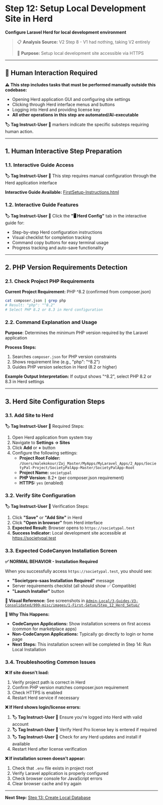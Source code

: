# Step 12: Setup Local Development Site in Herd

**Configure Laravel Herd for local development environment**

> 📋 **Analysis Source:** V2 Step 8 - V1 had nothing, taking V2 entirely
>
> 🎯 **Purpose:** Setup local development site accessible via HTTPS

---

## 🚨 Human Interaction Required

**⚠️ This step includes tasks that must be performed manually outside this codebase:**

-   Opening Herd application GUI and configuring site settings
-   Clicking through Herd interface menus and buttons
-   Logging into Herd and providing license key
-   **All other operations in this step are automated/AI-executable**

**🏷️ Tag Instruct-User 👤** markers indicate the specific substeps requiring human action.

---

## 1. Human Interactive Step Preparation

### 1.1. Interactive Guide Access

**🏷️ Tag Instruct-User 👤** This step requires manual configuration through the Herd application interface

**Interactive Guide Available:** [FirstSetup-Instructions.html](../../0-Setup-Operations/1-First-Setup/2-StepsHuman-Instructions/FirstSetup-Instructions.html#herd-config)

### 1.2. Interactive Guide Features

**🏷️ Tag Instruct-User 👤** Click the **"🖥️ Herd Config"** tab in the interactive guide for:

-   Step-by-step Herd configuration instructions
-   Visual checklist for completion tracking
-   Command copy buttons for easy terminal usage
-   Progress tracking and auto-save functionality

---

## 2. PHP Version Requirements Detection

### 2.1. Check Project PHP Requirements

**Current Project Requirement:** PHP ^8.2 (confirmed from composer.json)

```bash
cat composer.json | grep php
# Result: "php": "^8.2"
# Select PHP 8.2 or 8.3 in Herd configuration
```

### 2.2. Command Explanation and Usage

**Purpose**: Determines the minimum PHP version required by the Laravel application

**Process Steps:**

1. Searches `composer.json` for PHP version constraints
2. Shows requirement line (e.g., "php": "^8.2")
3. Guides PHP version selection in Herd (8.2 or higher)

**Example Output Interpretation:** If output shows "^8.2", select PHP 8.2 or 8.3 in Herd settings

---

## 3. Herd Site Configuration Steps

### 3.1. Add Site to Herd

**🏷️ Tag Instruct-User 👤** Required Steps:

1. Open Herd application from system tray
2. Navigate to **Settings → Sites**
3. Click **Add** or **+** button
4. Configure the following settings:
    - **Project Root Folder:** `/Users/malekokour/Zaj_Master/MyApps/MyLaravel_Apps/2_Apps/SocietyPal-Project/SocietyPalApp-Master/SocietyPalApp-Root`
    - **Project Name:** `societypal`
    - **PHP Version:** 8.2+ (per composer.json requirement)
    - **HTTPS:** `yes` (enabled)

### 3.2. Verify Site Configuration

**🏷️ Tag Instruct-User 👤** Verification Steps:

1. Click **"Save"** or **"Add Site"** in Herd
2. Click **"Open in browser"** from Herd interface
3. **Expected Result:** Browser opens to `https://societypal.test`
4. **Success Indicator:** Local development site accessible at https://societypal.test

### 3.3. Expected CodeCanyon Installation Screen

**✅ NORMAL BEHAVIOR - Installation Required**

When you successfully access `https://societypal.test`, you should see:

- **"Societypro-saas Installation Required"** message
- Server requirements checklist (all should show ✅ Compatible)
- **"Launch Installer"** button

**📸 Visual Reference:** See screenshots in [`Admin-Local/3-Guides-V3-Consolidated/999-misc/images/1-First-Setup/Step_12_Herd_Setup/`](../../../999-misc/images/1-First-Setup/Step_12_Herd_Setup/)

**🎯 Why This Happens:**
- **CodeCanyon Applications:** Show installation screens on first access (common for marketplace apps)
- **Non-CodeCanyon Applications:** Typically go directly to login or home page
- **Next Steps:** This installation screen will be completed in Step 14: Run Local Installation

### 3.4. Troubleshooting Common Issues

**❌ If site doesn't load:**

1. Verify project path is correct in Herd
2. Confirm PHP version matches composer.json requirement
3. Check HTTPS is enabled
4. Restart Herd service if necessary

**❌ If Herd shows login/license errors:**

1. **🏷️ Tag Instruct-User 👤** Ensure you're logged into Herd with valid account
2. **🏷️ Tag Instruct-User 👤** Verify Herd Pro license key is entered if required
3. **🏷️ Tag Instruct-User 👤** Check for any Herd updates and install if available
4. Restart Herd after license verification

**❌ If installation screen doesn't appear:**

1. Check that `.env` file exists in project root
2. Verify Laravel application is properly configured
3. Check browser console for JavaScript errors
4. Clear browser cache and try again

---

**Next Step:** [Step 13: Create Local Database](Step_13_Create_Local_Database.md)
